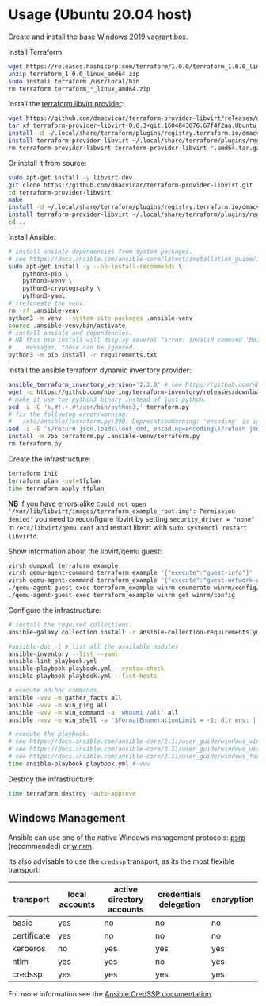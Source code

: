 # Usage (Ubuntu 20.04 host)

Create and install the [base Windows 2019 vagrant box](https://github.com/rgl/windows-vagrant).

Install Terraform:

```bash
wget https://releases.hashicorp.com/terraform/1.0.0/terraform_1.0.0_linux_amd64.zip
unzip terraform_1.0.0_linux_amd64.zip
sudo install terraform /usr/local/bin
rm terraform terraform_*_linux_amd64.zip
```

Install the [terraform libvirt provider](https://github.com/dmacvicar/terraform-provider-libvirt):

```bash
wget https://github.com/dmacvicar/terraform-provider-libvirt/releases/download/v0.6.3/terraform-provider-libvirt-0.6.3+git.1604843676.67f4f2aa.Ubuntu_20.04.amd64.tar.gz
tar xf terraform-provider-libvirt-0.6.3+git.1604843676.67f4f2aa.Ubuntu_20.04.amd64.tar.gz
install -d ~/.local/share/terraform/plugins/registry.terraform.io/dmacvicar/libvirt/0.6.3/linux_amd64
install terraform-provider-libvirt ~/.local/share/terraform/plugins/registry.terraform.io/dmacvicar/libvirt/0.6.3/linux_amd64/
rm terraform-provider-libvirt terraform-provider-libvirt-*.amd64.tar.gz
```

Or install it from source:

```bash
sudo apt-get install -y libvirt-dev
git clone https://github.com/dmacvicar/terraform-provider-libvirt.git
cd terraform-provider-libvirt
make
install -d ~/.local/share/terraform/plugins/registry.terraform.io/dmacvicar/libvirt/0.6.3/linux_amd64
install terraform-provider-libvirt ~/.local/share/terraform/plugins/registry.terraform.io/dmacvicar/libvirt/0.6.3/linux_amd64/
cd ..
```

Install Ansible:

```bash
# install ansible dependencies from system packages.
# see https://docs.ansible.com/ansible-core/latest/installation_guide/intro_installation.html#installing-ansible-with-pip
sudo apt-get install -y --no-install-recommends \
    python3-pip \
    python3-venv \
    python3-cryptography \
    python3-yaml
# (re)create the venv.
rm -rf .ansible-venv
python3 -m venv --system-site-packages .ansible-venv
source .ansible-venv/bin/activate
# install ansible and dependencies.
# NB this pip install will display several "error: invalid command 'bdist_wheel'"
#    messages, those can be ignored.
python3 -m pip install -r requirements.txt
```

Install the ansible terraform dynamic inventory provider:

```bash
ansible_terraform_inventory_version='2.2.0' # see https://github.com/nbering/terraform-inventory/releases
wget -q https://github.com/nbering/terraform-inventory/releases/download/v$ansible_terraform_inventory_version/terraform.py
# make it use the python3 binary instead of just python.
sed -i -E 's,#!.+,#!/usr/bin/python3,' terraform.py
# fix the following error/warning:
#   /etc/ansible/terraform.py:390: DeprecationWarning: 'encoding' is ignored and deprecated. It will be removed in Python 3.9   return json.loads(out_cmd, encoding=encoding)
sed -i -E 's/return json.loads\(out_cmd, encoding=encoding\)/return json.loads(out_cmd)/g' terraform.py
install -m 755 terraform.py .ansible-venv/terraform.py
rm terraform.py
```

Create the infrastructure:

```bash
terraform init
terraform plan -out=tfplan
time terraform apply tfplan
```

**NB** if you have errors alike `Could not open '/var/lib/libvirt/images/terraform_example_root.img': Permission denied'` you need to reconfigure libvirt by setting `security_driver = "none"` in `/etc/libvirt/qemu.conf` and restart libvirt with `sudo systemctl restart libvirtd`.

Show information about the libvirt/qemu guest:

```bash
virsh dumpxml terraform_example
virsh qemu-agent-command terraform_example '{"execute":"guest-info"}' --pretty
virsh qemu-agent-command terraform_example '{"execute":"guest-network-get-interfaces"}' --pretty
./qemu-agent-guest-exec terraform_example winrm enumerate winrm/config/listener
./qemu-agent-guest-exec terraform_example winrm get winrm/config
```

Configure the infrastructure:

```bash
# install the required collections.
ansible-galaxy collection install -r ansible-collection-requirements.yml

#ansible-doc -l # list all the available modules
ansible-inventory --list --yaml
ansible-lint playbook.yml
ansible-playbook playbook.yml --syntax-check
ansible-playbook playbook.yml --list-hosts

# execute ad-hoc commands.
ansible -vvv -m gather_facts all
ansible -vvv -m win_ping all
ansible -vvv -m win_command -a 'whoami /all' all
ansible -vvv -m win_shell -a '$FormatEnumerationLimit = -1; dir env: | Sort-Object Name | Format-Table -AutoSize | Out-String -Stream -Width ([int]::MaxValue) | ForEach-Object {$_.TrimEnd()}' all

# execute the playbook.
# see https://docs.ansible.com/ansible-core/2.11/user_guide/windows_winrm.html#limitations
# see https://docs.ansible.com/ansible-core/2.11/user_guide/windows_usage.html
# see https://docs.ansible.com/ansible-core/2.11/user_guide/windows_faq.html#can-i-run-python-modules-on-windows-hosts
time ansible-playbook playbook.yml #-vvv
```

Destroy the infrastructure:

```bash
time terraform destroy -auto-approve
```

## Windows Management

Ansible can use one of the native Windows management protocols: [psrp](https://docs.ansible.com/ansible-core/2.11/collections/ansible/builtin/psrp_connection.html) (recommended) or [winrm](https://docs.ansible.com/ansible-core/2.11/collections/ansible/builtin/winrm_connection.html).

Its also advisable to use the `credssp` transport, as its the most flexible transport:

| transport   | local accounts | active directory accounts | credentials delegation | encryption |
|-------------|----------------|---------------------------|------------------------|------------|
| basic       | yes            | no                        | no                     | no         |
| certificate | yes            | no                        | no                     | no         |
| kerberos    | no             | yes                       | yes                    | yes        |
| ntlm        | yes            | yes                       | no                     | yes        |
| credssp     | yes            | yes                       | yes                    | yes        |

For more information see the [Ansible CredSSP documentation](https://docs.ansible.com/ansible-core/2.11/user_guide/windows_winrm.html#credssp).
